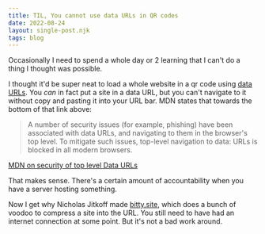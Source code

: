 ```yaml
---
title: TIL, You cannot use data URLs in QR codes
date: 2022-08-24
layout: single-post.njk
tags: blog
---
```


Occasionally I need to spend a whole day or 2 learning that I can't do a thing I thought was possible. 

I thought it'd be super neat to load a whole website in a qr code using [data URLs](https://developer.mozilla.org/en-US/docs/Web/HTTP/Basics_of_HTTP/Data_URLs). You _can_ in fact put a site in a data URL, but you can't navigate to it without copy and pasting it into your URL bar. MDN states that towards the bottom of that link above:

> A number of security issues (for example, phishing) have been associated with data URLs, and navigating to them in the browser's top level. To mitigate such issues, top-level navigation to data: URLs is blocked in all modern browsers.

[MDN on security of top level Data URLs](https://developer.mozilla.org/en-US/docs/Web/HTTP/Basics_of_HTTP/Data_URLs#security_issues:~:text=the%20URL%20represents.-,Security%20issues,-A%20number%20of)

That makes sense. There's a certain amount of accountability when you have a server hosting something.

Now I get why Nicholas Jitkoff made [bitty.site](https://about.bitty.site), which does a bunch of voodoo to compress a site into the URL. You still need to have had an internet connection at some point. But it's not a bad work around.

